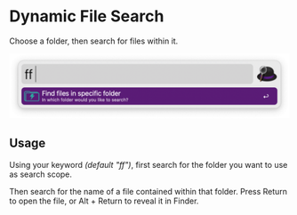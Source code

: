 # Dynamic File Search

Choose a folder, then search for files within it.

![Dynamic File Search](/images/dynamic-file-search.png)

## Usage

Using your keyword *(default "ff")*, first search for the folder you want to use as search scope. 

Then search for the name of a file contained within that folder. Press Return to open the file, or Alt + Return to reveal it in Finder.
